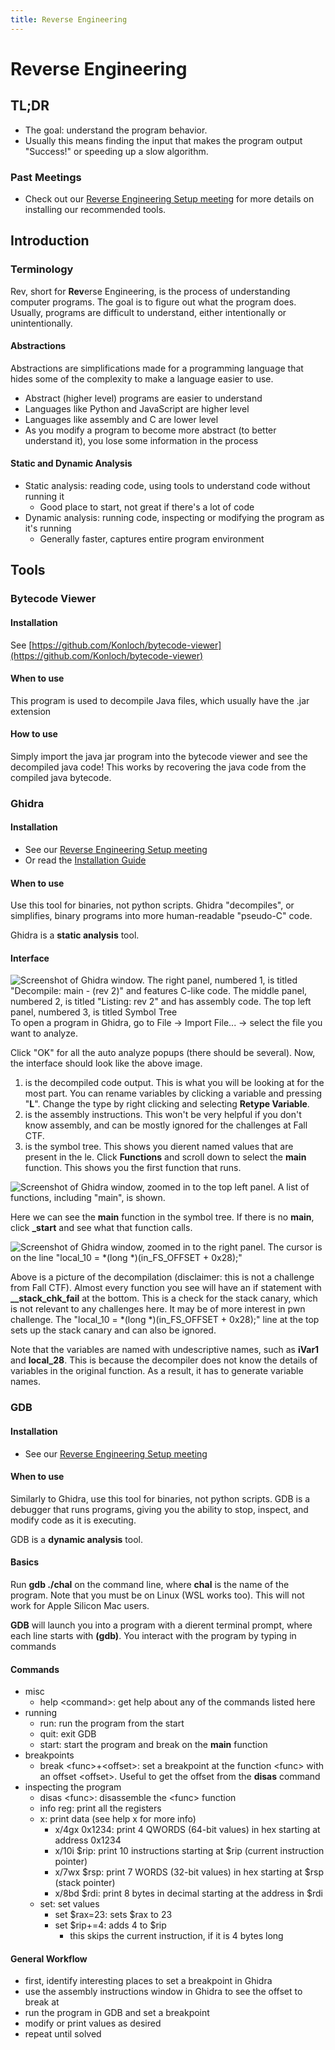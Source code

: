 ```yaml
---
title: Reverse Engineering
---
```


# **Reverse Engineering**

## **TL;DR**

- The goal: understand the program behavior.
- Usually this means finding the input that makes the program output "Success!" or speeding up a slow algorithm.

### **Past Meetings**

- Check out our [Reverse Engineering Setup meeting](https://sigpwny.com/meetings/general/2025-09-18/) for more details on installing our recommended tools.

## **Introduction**

### **Terminology**

Rev, short for **Rev**erse Engineering, is the process of understanding computer programs. The
goal is to figure out what the program does. Usually, programs are difficult
to understand, either intentionally or unintentionally.

#### **Abstractions**

Abstractions are simplifications made for a programming language that hides some of the complexity to make a language easier to use.

- Abstract (higher level) programs are easier to understand
- Languages like Python and JavaScript are higher level
- Languages like assembly and C are lower level
- As you modify a program to become more abstract (to better understand it), you lose some information in the process

#### **Static and Dynamic Analysis**

- Static analysis: reading code, using tools to understand code without running it
  - Good place to start, not great if there's a lot of code
- Dynamic analysis: running code, inspecting or modifying the program as it's running
  - Generally faster, captures entire program environment

## **Tools**

### **Bytecode Viewer**

#### **Installation**

See [https://github.com/Konloch/bytecode-viewer](https://github.com/Konloch/bytecode-viewer)

#### **When to use**

This program is used to decompile Java files, which usually have the .jar
extension

#### **How to use**

Simply import the java jar program into the bytecode viewer and see the
decompiled java code! This works by recovering the java code from the
compiled java bytecode.

### **Ghidra**

#### **Installation**

- See our [Reverse Engineering Setup meeting](https://sigpwny.com/meetings/general/2025-09-18/)
- Or read the [Installation Guide](https://ghidra-sre.org/InstallationGuide.html)

#### **When to use**

Use this tool for binaries, not python scripts. Ghidra "decompiles", or simplifies, binary programs into more human-readable "pseudo-C" code.

Ghidra is a **static analysis** tool.

#### **Interface**

![Screenshot of Ghidra window. The right panel, numbered 1, is titled "Decompile: main -  (rev 2)" and features C-like code. The middle panel, numbered 2, is titled "Listing: rev 2" and has assembly code. The top left panel, numbered 3, is titled Symbol Tree](images/rev/ghidra.png)
To open a program in Ghidra, go to File -> Import File... -> select the file you want to analyze.

Click "OK" for all the auto analyze popups (there should be several).
Now, the interface should look like the above image.

1. is the decompiled code output. This is what you will be looking at for
   the most part. You can rename variables by clicking a variable and pressing
   "**L**". Change the type by right clicking and selecting **Retype Variable**.
2. is the assembly instructions. This won't be very helpful if you don't
   know assembly, and can be mostly ignored for the challenges at Fall CTF.
3. is the symbol tree. This shows you dierent named values that
   are present in the le. Click **Functions** and scroll down to select the **main**
   function. This shows you the first function that runs.

![Screenshot of Ghidra window, zoomed in to the top left panel. A list of functions, including "main", is shown.](images/rev/ghidra_main.png)

Here we can see the **main** function in the symbol tree. If there is no **main**,
click **\_start** and see what that function calls.

![Screenshot of Ghidra window, zoomed in to the right panel. The cursor is on the line "local_10 = *(long *)(in_FS_OFFSET + 0x28);"](images/rev/ghidra_canary.png)

Above is a picture of the decompilation (disclaimer: this is not a challenge
from Fall CTF). Almost every function you see will have an if statement with
**\_\_stack_chk_fail** at the bottom. This is a check for the stack canary,
which is not relevant to any challenges here. It may be of more interest in
pwn challenge. The "local_10 = \*(long \*)(in_FS_OFFSET + 0x28);" line
at the top sets up the stack canary and can also be ignored.

Note that the variables are named with undescriptive names, such as
**iVar1** and **local_28**. This is because the decompiler does not know the
details of variables in the original function. As a result, it has to generate
variable names.

### **GDB**

#### **Installation**

- See our [Reverse Engineering Setup meeting](https://sigpwny.com/meetings/general/2025-09-18/)

#### **When to use**

Similarly to Ghidra, use this tool for binaries, not python scripts. GDB is
a debugger that runs programs, giving you the ability to stop, inspect, and
modify code as it is executing.

GDB is a **dynamic analysis** tool.

#### **Basics**

Run **gdb ./chal** on the command line, where **chal** is the name of the program.
Note that you must be on Linux (WSL works too). This will not work
for Apple Silicon Mac users.

**GDB** will launch you into a program with a dierent terminal prompt,
where each line starts with **(gdb)**. You interact with the program by typing
in commands

#### **Commands**

- misc
  - help \<command\>: get help about any of the commands listed here
- running
  - run: run the program from the start
  - quit: exit GDB
  - start: start the program and break on the **main** function
- breakpoints
  - break \<func\>+\<offset\>: set a breakpoint at the function \<func\>
    with an offset \<offset\>. Useful to get the offset from the **disas**
    command
- inspecting the program
  - disas \<func\>: disassemble the \<func\> function
  - info reg: print all the registers
  - x: print data (see help x for more info)
    - x/4gx 0x1234: print 4 QWORDS (64-bit values) in hex starting at address 0x1234
    - x/10i $rip: print 10 instructions starting at $rip (current
      instruction pointer)
    - x/7wx $rsp: print 7 WORDS (32-bit values) in hex starting
      at $rsp (stack pointer)
    - x/8bd $rdi: print 8 bytes in decimal starting at the address
      in $rdi
  - set: set values
    - set $rax=23: sets $rax to 23
    - set $rip+=4: adds 4 to $rip
      - this skips the current instruction, if it is 4 bytes long

#### **General Workflow**

- first, identify interesting places to set a breakpoint in Ghidra
- use the assembly instructions window in Ghidra to see the offset to break at
- run the program in GDB and set a breakpoint
- modify or print values as desired
- repeat until solved

